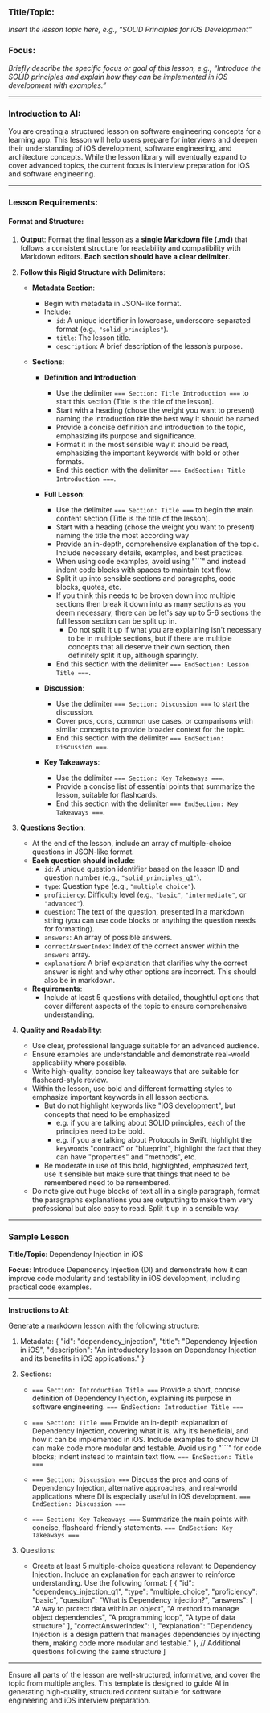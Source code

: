 
### Title/Topic:
*Insert the lesson topic here, e.g., “SOLID Principles for iOS Development”*

### Focus:
*Briefly describe the specific focus or goal of this lesson, e.g., “Introduce the SOLID principles and explain how they can be implemented in iOS development with examples.”*

---

### Introduction to AI:

You are creating a structured lesson on software engineering concepts for a learning app. This lesson will help users prepare for interviews and deepen their understanding of iOS development, software engineering, and architecture concepts. While the lesson library will eventually expand to cover advanced topics, the current focus is interview preparation for iOS and software engineering.

---

### Lesson Requirements:

#### Format and Structure:

1. **Output**: Format the final lesson as a **single Markdown file (.md)** that follows a consistent structure for readability and compatibility with Markdown editors. **Each section should have a clear delimiter**.

2. **Follow this Rigid Structure with Delimiters**:

   - **Metadata Section**:
     - Begin with metadata in JSON-like format.
     - Include:
        - `id`: A unique identifier in lowercase, underscore-separated format (e.g., `"solid_principles"`).
        - `title`: The lesson title.
        - `description`: A brief description of the lesson’s purpose.

   - **Sections**:
     - **Definition and Introduction**: 
        - Use the delimiter `=== Section: Title Introduction ===` to start this section (Title is the title of the lesson).
        - Start with a heading (chose the weight you want to present) naming the introduction title the best way it should be named
        - Provide a concise definition and introduction to the topic, emphasizing its purpose and significance.
        - Format it in the most sensible way it should be read, emphasizing the important keywords with bold or other formats.
        - End this section with the delimiter `=== EndSection: Title Introduction ===`.
       
     - **Full Lesson**: 
       - Use the delimiter `=== Section: Title ===` to begin the main content section (Title is the title of the lesson).
       - Start with a heading (chose the weight you want to present) naming the title the most according way
       - Provide an in-depth, comprehensive explanation of the topic. Include necessary details, examples, and best practices.
       - When using code examples, avoid using "```" and instead indent code blocks with spaces to maintain text flow.
       - Split it up into sensible sections and paragraphs, code blocks, quotes, etc.
       - If you think this needs to be broken down into multiple sections then break it down into as many sections as you deem necessary, there can be let's say up to 5-6 sections the full lesson section can be split up in.
            - Do not split it up if what you are explaining isn't necessary to be in multiple sections, but if there are multiple concepts that all deserve their own section, then definitely split it up, although sparingly. 
       - End this section with the delimiter `=== EndSection: Lesson Title ===`.
       
     - **Discussion**: 
       - Use the delimiter `=== Section: Discussion ===` to start the discussion.
       - Cover pros, cons, common use cases, or comparisons with similar concepts to provide broader context for the topic.
       - End this section with the delimiter `=== EndSection: Discussion ===`.
       
     - **Key Takeaways**: 
       - Use the delimiter `=== Section: Key Takeaways ===`.
       - Provide a concise list of essential points that summarize the lesson, suitable for flashcards.
       - End this section with the delimiter `=== EndSection: Key Takeaways ===`.

3. **Questions Section**:
   - At the end of the lesson, include an array of multiple-choice questions in JSON-like format.
   - **Each question should include**:
     - `id`: A unique question identifier based on the lesson ID and question number (e.g., `"solid_principles_q1"`).
     - `type`: Question type (e.g., `"multiple_choice"`).
     - `proficiency`: Difficulty level (e.g., `"basic"`, `"intermediate"`, or `"advanced"`).
     - `question`: The text of the question, presented in a markdown string (you can use code blocks or anything the question needs for formatting).
     - `answers`: An array of possible answers.
     - `correctAnswerIndex`: Index of the correct answer within the `answers` array.
     - `explanation`: A brief explanation that clarifies why the correct answer is right and why other options are incorrect. This should also be in markdown.
   - **Requirements**:
     - Include at least 5 questions with detailed, thoughtful options that cover different aspects of the topic to ensure comprehensive understanding.

4. **Quality and Readability**:
    - Use clear, professional language suitable for an advanced audience.
    - Ensure examples are understandable and demonstrate real-world applicability where possible.
    - Write high-quality, concise key takeaways that are suitable for flashcard-style review.
    - Within the lesson, use bold and different formatting styles to emphasize important keywords in all lesson sections. 
        - But do not highlight keywords like "iOS development", but concepts that need to be emphasized 
            - e.g. if you are talking about SOLID principles, each of the principles need to be bold.
            - e.g. if you are talking about Protocols in Swift, highlight the keywords "contract" or "blueprint", highlight the fact that they can have "properties" and "methods", etc.
        - Be moderate in use of this bold, highlighted, emphasized text, use it sensible but make sure that things that need to be remembered need to be remembered.
    - Do note give out huge blocks of text all in a single paragraph, format the paragraphs explanations you are outputting to make them very professional but also easy to read. Split it up in a sensible way.


---

### Sample Lesson

**Title/Topic**: Dependency Injection in iOS

**Focus**: Introduce Dependency Injection (DI) and demonstrate how it can improve code modularity and testability in iOS development, including practical code examples.

---

**Instructions to AI**:

Generate a markdown lesson with the following structure:

1. Metadata:
    { 
        "id": "dependency_injection", 
        "title": "Dependency Injection in iOS", 
        "description": "An introductory lesson on Dependency Injection and its benefits in iOS applications."
    }

2. Sections:
    - `=== Section: Introduction Title ===`
      Provide a short, concise definition of Dependency Injection, explaining its purpose in software engineering.
      `=== EndSection: Introduction Title ===`

    - `=== Section: Title ===`
      Provide an in-depth explanation of Dependency Injection, covering what it is, why it’s beneficial, and how it can be implemented in iOS. Include examples to show how DI can make code more modular and testable. Avoid using "```" for code blocks; indent instead to maintain text flow.
      `=== EndSection: Title ===`

    - `=== Section: Discussion ===`
      Discuss the pros and cons of Dependency Injection, alternative approaches, and real-world applications where DI is especially useful in iOS development.
      `=== EndSection: Discussion ===`

    - `=== Section: Key Takeaways ===`
      Summarize the main points with concise, flashcard-friendly statements.
      `=== EndSection: Key Takeaways ===`

3. Questions:
    - Create at least 5 multiple-choice questions relevant to Dependency Injection. Include an explanation for each answer to reinforce understanding. Use the following format:
      [
          {
              "id": "dependency_injection_q1",
              "type": "multiple_choice",
              "proficiency": "basic",
              "question": "What is Dependency Injection?",
              "answers": [
                  "A way to protect data within an object",
                  "A method to manage object dependencies",
                  "A programming loop",
                  "A type of data structure"
              ],
              "correctAnswerIndex": 1,
              "explanation": "Dependency Injection is a design pattern that manages dependencies by injecting them, making code more modular and testable."
          },
          // Additional questions following the same structure
      ]

---

Ensure all parts of the lesson are well-structured, informative, and cover the topic from multiple angles. This template is designed to guide AI in generating high-quality, structured content suitable for software engineering and iOS interview preparation.
